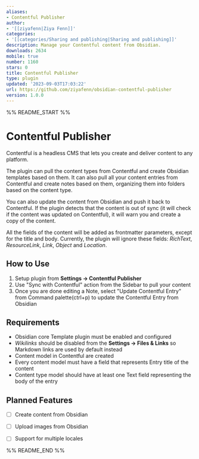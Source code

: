 ```yaml
---
aliases:
- Contentful Publisher
author:
- '[[ziyafenn|Ziya Fenn]]'
categories:
- '[[categories/Sharing and publishing|Sharing and publishing]]'
description: Manage your Contentful content from Obsidian.
downloads: 2634
mobile: true
number: 1160
stars: 0
title: Contentful Publisher
type: plugin
updated: '2023-09-03T17:03:22'
url: https://github.com/ziyafenn/obsidian-contentful-publisher
version: 1.0.0
---
```


%% README_START %%

# Contentful Publisher

Contentful is a headless CMS that lets you create and deliver content to any platform.

The plugin can pull the content types from Contentful and create Obsidian templates based on them. It can also pull all your content entries from Contentful and create notes based on them, organizing them into folders based on the content type.

You can also update the content from Obsidian and push it back to Contentful. If the plugin detects that the content is out of sync (it will check if the content was updated on Contentful), it will warn you and create a copy of the content.

All the fields of the content will be added as frontmatter parameters, except for the title and body. Currently, the plugin will ignore these fields: _RichText_, _ResourceLink_, _Link_, _Object_ and _Location_.

## How to Use

1. Setup plugin from **Settings -> Contentful Publisher**
2. Use "Sync with Contentful" action from the Sidebar to pull your content
3. Once you are done editing a Note, select "Update Contentful Entry" from Command palette(ctrl+p) to update the Contentful Entry from Obsidian

## Requirements

-   Obsidian core Template plugin must be enabled and configured
-   _Wikilinks_ should be disabled from the **Settings -> Files & Links** so Markdown links are used by default instead
-   Content model in Contentful are created
-   Every content model must have a field that represents Entry title of the content
-   Content type model should have at least one Text field representing the body of the entry

## Planned Features

-   [ ] Create content from Obsidian
-   [ ] Upload images from Obsidian
-   [ ] Support for multiple locales


%% README_END %%